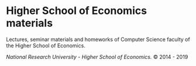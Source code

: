 # Higher School of Economics materials

Lectures, seminar materials and homeworks of Computer Science faculty of the Higher School of Economics.

*National Research University - Higher School of Economics.* &copy; 2014 - 2019
